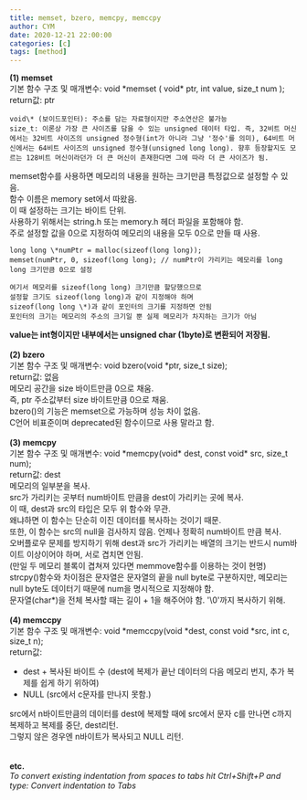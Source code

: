```yaml
---
title: memset, bzero, memcpy, memccpy
author: CYM
date: 2020-12-21 22:00:00
categories: [c]
tags: [method]
---
```


**(1) memset<br>**
기본 함수 구조 및 매개변수: void \*memset ( void\* ptr, int value, size_t num );<br>
return값: ptr<br>

```
void\* (보이드포인터): 주소를 담는 자료형이지만 주소연산은 불가능
size_t: 이론상 가장 큰 사이즈를 담을 수 있는 unsigned 데이터 타입. 즉, 32비트 머신에서는 32비트 사이즈의 unsigned 정수형(int가 아니라 그냥 '정수'를 의미), 64비트 머신에서는 64비트 사이즈의 unsigned 정수형(unsigned long long). 향후 등장할지도 모르는 128비트 머신이라던가 더 큰 머신이 존재한다면 그에 따라 더 큰 사이즈가 됨.
```
memset함수를 사용하면 메모리의 내용을 원하는 크기만큼 특정값으로 설정할 수 있음.<br>
함수 이름은 memory set에서 따왔음.<br>
이 때 설정하는 크기는 바이트 단위.<br>
사용하기 위해서는 string.h 또는 memory.h 헤더 파일을 포함해야 함.<br>
주로 설정할 값을 0으로 지정하여 메모리의 내용을 모두 0으로 만들 때 사용.<br>
```
long long \*numPtr = malloc(sizeof(long long));
memset(numPtr, 0, sizeof(long long); // numPtr이 가리키는 메모리를 long long 크기만큼 0으로 설정

여기서 메모리를 sizeof(long long) 크기만큼 할당했으므로 
설정할 크기도 sizeof(long long)과 같이 지정해야 하며 
sizeof(long long \*)과 같이 포인터의 크기를 지정하면 안됨
포인터의 크기는 메모리의 주소의 크기일 뿐 실제 메모리가 차지하는 크기가 아님
```
**value는 int형이지만 내부에서는 unsigned char (1byte)로 변환되어 저장됨.**<br>
<br>
**(2) bzero**<br>
기본 함수 구조 및 매개변수: void bzero(void \*ptr, size_t size);<br>
return값: 없음<br>
메모리 공간을 size 바이트만큼 0으로 채움.<br>
즉, ptr 주소값부터 size 바이트만큼 0으로 채움.<br>
bzero()의 기능은 memset으로 가능하며 성능 차이 없음.<br>
C언어 비표준이며 deprecated된 함수이므로 사용 말라고 함.<br>
<br>
**(3) memcpy**<br>
기본 함수 구조 및 매개변수: void \*memcpy(void\* dest, const void\* src, size_t num);<br>
return값: dest<br>
메모리의 일부분을 복사.<br>
src가 가리키는 곳부터 num바이트 만큼을 dest이 가리키는 곳에 복사.<br>
이 때, dest과 src의 타입은 모두 위 함수와 무관.<br>
왜냐하면 이 함수는 단순히 이진 데이터를 복사하는 것이기 때문.<br> 
또한, 이 함수는 src의 null을 검사하지 않음. 언제나 정확히 num바이트 만큼 복사.<br>
오버플로우 문제를 방지하기 위해 dest과 src가 가리키는 배열의 크기는 반드시 num바이트 이상이어야 하며, 서로 겹치면 안됨.<br>
(만일 두 메모리 블록이 겹쳐져 있다면 memmove함수를 이용하는 것이 현명)<br>
strcpy()함수와 차이점은 문자열은 문자열의 끝을 null byte로 구분하지만, 메모리는 null byte도 데이터기 때문에 num을 명시적으로 지정해야 함.<br>
문자열(char\*)을 전체 복사할 때는 길이 + 1을 해주어야 함. '\0'까지 복사하기 위해.<br>
<br>
**(4) memccpy**<br>
기본 함수 구조 및 매개변수: void \*memccpy(void \*dest, const void \*src, int c, size_t n);<br>
return값:<br>
- dest + 복사된 바이트 수 (dest에 복제가 끝난 데이터의 다음 메모리 번지, 추가 복제를 쉽게 하기 위하여)<br>
- NULL (src에서 c문자를 만나지 못함.)<br>

src에서 n바이트만큼의 데이터를 dest에 복제할 때에 src에서 문자 c를 만나면 c까지 복제하고 복제를 중단, dest리턴.<br>
그렇지 않은 경우엔 n바이트가 복사되고 NULL 리턴.<br>
<br>
<br>
**etc.**<br>
*To convert existing indentation from spaces to tabs hit Ctrl+Shift+P and type: Convert indentation to Tabs*
<br>
<br>
